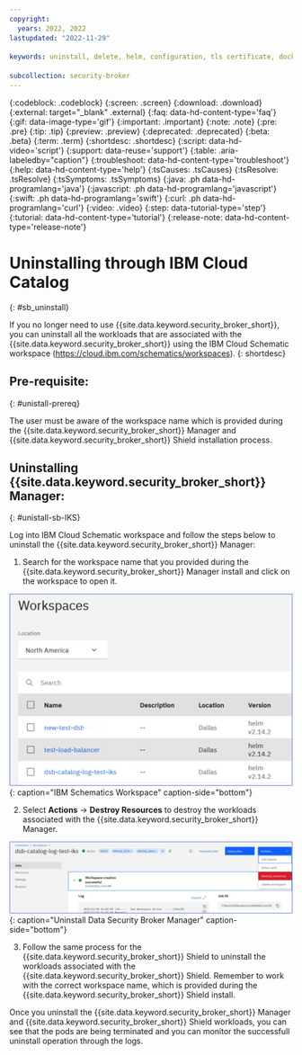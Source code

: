 ```yaml
---
copyright:
  years: 2022, 2022
lastupdated: "2022-11-29"

keywords: uninstall, delete, helm, configuration, tls certificate, docker config secret, environment variable, regions, cluster, container, app security, memory encryption, data in use

subcollection: security-broker
---
```


{:codeblock: .codeblock}
{:screen: .screen}
{:download: .download}
{:external: target="_blank" .external}
{:faq: data-hd-content-type='faq'}
{:gif: data-image-type='gif'}
{:important: .important}
{:note: .note}
{:pre: .pre}
{:tip: .tip}
{:preview: .preview}
{:deprecated: .deprecated}
{:beta: .beta}
{:term: .term}
{:shortdesc: .shortdesc}
{:script: data-hd-video='script'}
{:support: data-reuse='support'}
{:table: .aria-labeledby="caption"}
{:troubleshoot: data-hd-content-type='troubleshoot'}
{:help: data-hd-content-type='help'}
{:tsCauses: .tsCauses}
{:tsResolve: .tsResolve}
{:tsSymptoms: .tsSymptoms}
{:java: .ph data-hd-programlang='java'}
{:javascript: .ph data-hd-programlang='javascript'}
{:swift: .ph data-hd-programlang='swift'}
{:curl: .ph data-hd-programlang='curl'}
{:video: .video}
{:step: data-tutorial-type='step'}
{:tutorial: data-hd-content-type='tutorial'}
{:release-note: data-hd-content-type='release-note'}


# Uninstalling through IBM Cloud Catalog
{: #sb_uninstall}

If you no longer need to use {{site.data.keyword.security_broker_short}}, you can uninstall all the workloads that are associated with the {{site.data.keyword.security_broker_short}} using the IBM Cloud Schematic workspace (https://cloud.ibm.com/schematics/workspaces).
{: shortdesc}

## Pre-requisite:
{: #unistall-prereq}

The user must be aware of the workspace name which is provided during the {{site.data.keyword.security_broker_short}} Manager and {{site.data.keyword.security_broker_short}} Shield installation process.

## Uninstalling {{site.data.keyword.security_broker_short}} Manager:
{: #unistall-sb-IKS}

Log into IBM Cloud Schematic workspace and follow the steps below to uninstall the {{site.data.keyword.security_broker_short}} Manager:

1.  Search for the workspace name that you provided during the {{site.data.keyword.security_broker_short}} Manager install and click on the workspace to open it.

![IBM Schematics Workspace](../images/schematics_workspace.svg){: caption="IBM Schematics Workspace" caption-side="bottom"}

2.  Select **Actions** -> **Destroy Resources** to destroy the workloads associated with the {{site.data.keyword.security_broker_short}} Manager.

![Uninstall Data Security Broker Manager](../images/uninstall_dsb_manager.svg){: caption="Uninstall Data Security Broker Manager" caption-side="bottom"}

3. Follow the same process for the {{site.data.keyword.security_broker_short}} Shield to uninstall the workloads associated with the {{site.data.keyword.security_broker_short}} Shield. Remember to work with the correct workspace name, which is provided during the {{site.data.keyword.security_broker_short}} Shield install.

Once you uninstall the {{site.data.keyword.security_broker_short}} Manager and {{site.data.keyword.security_broker_short}} Shield workloads, you can see that the pods are being terminated and you can monitor the successfull uninstall operation through the logs.

